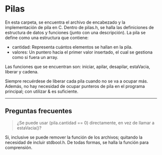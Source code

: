 # Pilas

En esta carpeta, se encuentra el archivo de
encabezado y la implementación de pila en C.
Dentro de pilas.h, se halla las definiciones de
estructura de datos y funciones (junto con una
descripción). La pila se define como una
estructura que contiene:

- cantidad: Representa cuántos elementos se
  hallan en la pila.
- valores: Un puntero hacia el primer valor
  insertado, el cual se gestiona como si fuera
  un array.

Las funciones que se encuentran son: iniciar,
apilar, desapilar, estaVacia, liberar y cadena.

Siempre recuérdese de liberar cada pila
cuando no se va a ocupar más. Además, no
hay necesidad de ocupar punteros de pila
en el programa principal; con utilizar & es
suficiente.

___

## Preguntas frecuentes

> ¿Se puede usar (pila.cantidad == 0)
> directamente, en vez de llamar a estaVacia()?

Si, inclusive se puede remover la función de
los archivos; quitando la necesidad de
incluir stdbool.h. De todas formas, se halla
la función para comprensión.
